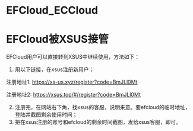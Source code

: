 # EFCloud_ECCloud

# EFCloud被XSUS接管

EFCloud用户可以直接转到XSUS中继续使用，方法如下：

1. 用以下链接，在xsus注册新用户；
   
注册地址1: https://xs-us.xyz/register?code=BmJLl0Mt

注册地址2: https://xsus.top/#/register?code=BmJLl0Mt

2. 注册完，在网站右下角，找xsus的客服，说明来意。要efcloud的临时地址，登陆并截图剩余使用时间；
3. 把在xsus注册的账号和efcloud的剩余时间截图，发给xsus客服，即可。
 
